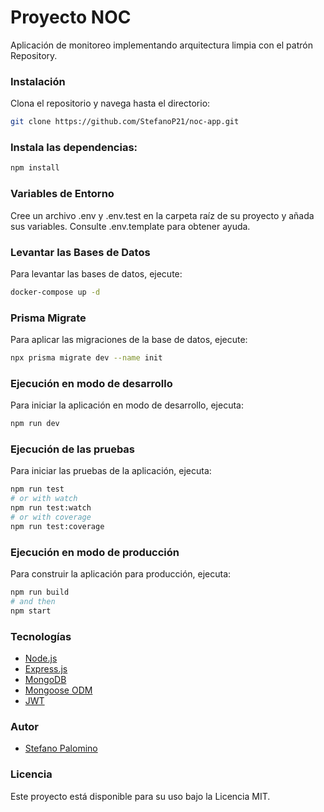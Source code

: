 # Proyecto NOC

Aplicación de monitoreo implementando arquitectura limpia con el patrón Repository.

### Instalación

Clona el repositorio y navega hasta el directorio:

```bash
git clone https://github.com/StefanoP21/noc-app.git
```

### Instala las dependencias:

```bash
npm install
```

### Variables de Entorno

Cree un archivo .env y .env.test en la carpeta raíz de su proyecto y añada sus variables. Consulte .env.template para obtener ayuda.

### Levantar las Bases de Datos

Para levantar las bases de datos, ejecute:

```bash
docker-compose up -d
```

### Prisma Migrate

Para aplicar las migraciones de la base de datos, ejecute:

```bash
npx prisma migrate dev --name init
```

### Ejecución en modo de desarrollo

Para iniciar la aplicación en modo de desarrollo, ejecuta:

```bash
npm run dev
```

### Ejecución de las pruebas

Para iniciar las pruebas de la aplicación, ejecuta:

```bash
npm run test
# or with watch
npm run test:watch
# or with coverage
npm run test:coverage
```

### Ejecución en modo de producción

Para construir la aplicación para producción, ejecuta:

```bash
npm run build
# and then
npm start
```

### Tecnologías

- [Node.js](https://nodejs.org/)
- [Express.js](https://expressjs.com/)
- [MongoDB](https://www.mongodb.com/)
- [Mongoose ODM](https://mongoosejs.com/)
- [JWT](https://jwt.io/)

### Autor

- [Stefano Palomino](https://github.com/StefanoP21)

### Licencia

Este proyecto está disponible para su uso bajo la Licencia MIT.
